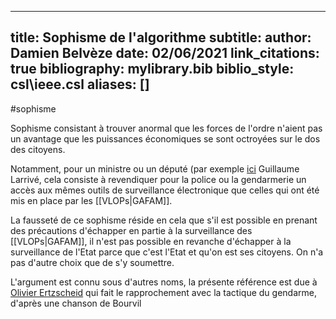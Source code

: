 
---
title: Sophisme de l'algorithme
subtitle:
author: Damien Belvèze
date: 02/06/2021
link_citations: true
bibliography: mylibrary.bib
biblio_style: csl\ieee.csl
aliases: []
---

#sophisme 

Sophisme consistant à trouver anormal que les forces de l'ordre n'aient pas un avantage que les puissances économiques se sont octroyées sur le dos des citoyens. 

Notamment, pour un ministre ou un député (par exemple [ici](https://twitter.com/LCP/status/1399758041445195780) Guillaume Larrivé, cela consiste à revendiquer pour la police ou la gendarmerie un accès aux mêmes outils de surveillance électronique que celles qui ont été mis en place par les [[VLOPs|GAFAM]]. 

La fausseté de ce sophisme réside en cela que s'il est possible en prenant des précautions d'échapper en partie à la surveillance des [[VLOPs|GAFAM]], il n'est pas possible en revanche d'échapper à la surveillance de l'Etat parce que c'est l'Etat et qu'on est ses citoyens. On n'a pas d'autre choix que de s'y soumettre. 

L'argument est connu sous d'autres noms, la présente référence est due à [Olivier Ertzscheid](https://www.affordance.info/mon_weblog/2021/04/tactique-gendarme-technique-algorithme.html) qui fait le rapprochement avec la tactique du gendarme, d'après une chanson de Bourvil